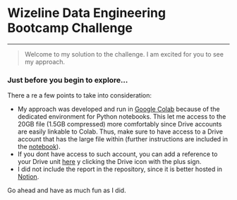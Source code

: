 # Wizeline Data Engineering Bootcamp Challenge
---
> Welcome to my solution to the challenge. I am excited for you to see my approach.

### Just before you begin to explore...

There a re a few points to take into consideration:

* My approach was developed and run in [Google Colab](https://colab.research.google.com/drive/13YLbhAuGwUTEnb_8CN4oHftQ_0PvX96r?usp=sharing) because of the dedicated environment for Python notebooks. This let me access to the 20GB file (1.5GB compressed) more comfortably since Drive accounts are easily linkable to Colab. Thus, make sure to have access to a Drive account that has the large file within (further instructions are included in the [notebook](https://github.com/AlanKev117/data-engineering-bootcamp/blob/main/project.ipynb)).
* If you dont have access to such account, you can add a reference to your Drive unit [here](https://drive.google.com/file/d/1crFR4yrS_6DV3_Fh-HrhANJg1-qlyE-O/view) y clicking the Drive icon with the plus sign.
* I did not include the report in the repository, since it is better hosted in [Notion](https://acidic-burrito-223.notion.site/Wizeline-s-Data-Engineering-Bootcamp-Project-45cc1811fc4a49669ed4ca343d492120).

Go ahead and have as much fun as I did.

